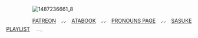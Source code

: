 ⠀ ⠀ ⠀ ⠀ ⠀ ![1487236661_8](https://github.com/user-attachments/assets/f4c6da43-7f86-4bee-ab45-909f94d16d46)

⠀ ⠀ ⠀ ⠀ ⠀ [PATREON](https://www.patreon.com/c/shadowhokage/about) ⠀⸝⸝⠀  [ATABOOK](https://5asuke.atabook.org) ⠀⸝⸝⠀  [PRONOUNS PAGE](https://en.pronouns.page/@uchiha.sasuke) ⠀⸝⸝⠀  [SASUKE PLAYLIST](https://open.spotify.com/playlist/5cEaq9GWZoa7NOSpbAMSkM?si=33dde004a9cd4095) ⠀ 𓂃
